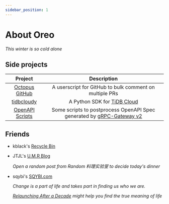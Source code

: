 ```yaml
---
sidebar_position: 1
---
```


# About Oreo

*This winter is so cold alone*

## Side projects

| Project | Description |
| :---: | :---: |
| [Octopus GitHub](https://github.com/Oreoxmt/octopus-github) | A userscript for GitHub to bulk comment on multiple PRs |
| [tidbcloudy](https://github.com/Oreoxmt/tidbcloudy) | A Python SDK for [TiDB Cloud](https://tidb.cloud.com) |
| [OpenAPI Scripts](https://github.com/Oreoxmt/openapi-scripts) | Some scripts to postprocess OpenAPI Spec generated by [gRPC-Gateway v2](https://grpc-ecosystem.github.io/grpc-gateway/) |

## Friends

- kblack's [Recycle Bin](https://blog.i64d.com)
- JTJL's [U.M.R Blog](https://jtjl.github.io)

  _Open a random post from Random 料理实验室 to decide today's dinner_

- sqybi's [SQYBI.com](https://sqybi.com)

  _Change is a part of life and takes part in finding us who we are._

  _[Relaunching After a Decade](https://sqybi.com/en-US/blog/sqybi-com-relaunching-after-a-decade/) might help you find the true meaning of life_
